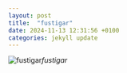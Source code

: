 ```yaml
---
layout: post
title:  "fustigar"
date: 2024-11-13 12:31:56 +0100
categories: jekyll update
---
```





![fustigar](https://lh3.googleusercontent.com/pw/AP1GczPRJOsmCUyn7-uRrc65e1LVa2_tVE8UwYsbcB6kGtn5fv10plqDmdft8s4lYWUH51_CCm1ahpFlohXbHW7ZjR1FDtc_TUGLyD_pCwerYFijvxBtWDg=w0
)*fustigar*&nbsp;



[jekyll-docs]: https://jekyllrb.com/docs/home
[jekyll-gh]:   https://github.com/jekyll/jekyll
[jekyll-talk]: https://talk.jekyllrb.com/
